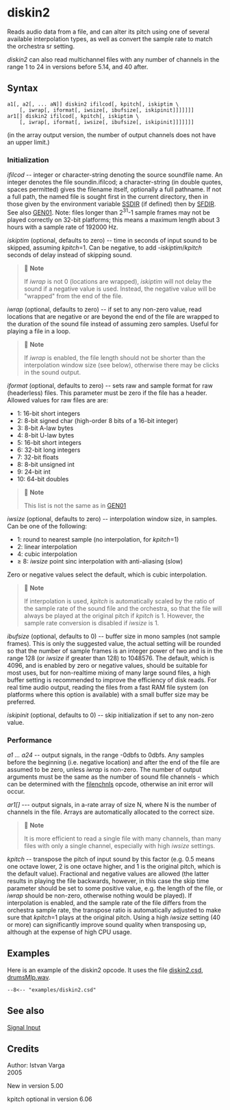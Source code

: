 <!--
id:diskin2
category:Signal I/O:Signal Input
-->
# diskin2
Reads audio data from a file, and can alter its pitch using one of several available interpolation types, as well as convert the sample rate to match the orchestra sr setting.

_diskin2_ can also read multichannel files with any number of channels in the range 1 to 24 in versions before 5.14, and 40 after.

## Syntax
``` csound-orc
a1[, a2[, ... aN]] diskin2 ifilcod[, kpitch[, iskiptim \
    [, iwrap[, iformat[, iwsize[, ibufsize[, iskipinit]]]]]]]
ar1[] diskin2 ifilcod[, kpitch[, iskiptim \
    [, iwrap[, iformat[, iwsize[, ibufsize[, iskipinit]]]]]]]
```

(in the array output version, the number of output channels does not have an upper limit.)


### Initialization

_ifilcod_ -- integer or character-string denoting the source soundfile name. An integer denotes the file soundin.ifilcod; a character-string (in double quotes, spaces permitted) gives the filename itself, optionally a full pathname. If not a full path, the named file is sought first in the current directory, then in those given by the environment variable [SSDIR](../../command/environment) (if defined) then by [SFDIR](../../command/environment). See also [GEN01](../../scoregens/gen01). Note: files longer than 2<sup>31</sup>-1 sample frames may not be played correctly on 32-bit platforms; this means a maximum length about 3 hours with a sample rate of 192000 Hz.

_iskiptim_ (optional, defaults to zero) -- time in seconds of input sound to be skipped, assuming _kpitch_=1. Can be negative, to add -_iskiptim_/_kpitch_ seconds of delay instead of skipping sound.

> :memo: **Note**
>
> If _iwrap_ is not 0 (locations are wrapped), _iskiptim_ will not delay the sound if a negative value is used. Instead, the negative value will be "wrapped" from the end of the file.

_iwrap_ (optional, defaults to zero) -- if set to any non-zero value, read locations that are negative or are beyond the end of the file are wrapped to the duration of the sound file instead of assuming zero samples. Useful for playing a file in a loop.

> :memo: **Note**
>
> If _iwrap_ is enabled, the file length should not be shorter than the interpolation window size (see below), otherwise there may be clicks in the sound output.

_iformat_ (optional, defaults to zero) -- sets raw and sample format for raw (headerless) files. This parameter must be zero if the file has a header. Allowed values for raw files are are:

*  1: 16-bit short integers
*  2: 8-bit signed char (high-order 8 bits of a 16-bit integer)
*  3: 8-bit A-law bytes
*  4: 8-bit U-law bytes
*  5: 16-bit short integers
*  6: 32-bit long integers
*  7: 32-bit floats
*  8: 8-bit unsigned int
*  9: 24-bit int
*  10: 64-bit doubles

> :memo: **Note**
>
> This list is not the same as in [GEN01](../../scoregens/gen01)

_iwsize_ (optional, defaults to zero) -- interpolation window size, in samples. Can be one of the following:

*  1: round to nearest sample (no interpolation, for _kpitch_=1)
*  2: linear interpolation
*  4: cubic interpolation
*  &ge; 8: _iwsize_ point sinc interpolation with anti-aliasing (slow)

Zero or negative values select the default, which is cubic interpolation.

> :memo: **Note**
>
> If interpolation is used, _kpitch_ is automatically scaled by the	ratio of the sample rate of the sound file and the orchestra, so that the file will always be played at the original pitch if _kpitch_ is 1. However, the sample rate conversion is disabled if _iwsize_ is 1.

_ibufsize_ (optional, defaults to 0) -- buffer size in mono samples (not sample frames). This is only the suggested value, the actual setting will be rounded so that the number of sample frames is an integer power of two and is in the range 128 (or _iwsize_ if greater than 128) to 1048576. The default, which is 4096, and is enabled by zero or negative values, should be suitable for most uses, but for non-realtime mixing of many large sound files, a high buffer setting is recommended to improve the efficiency of disk reads. For real time audio output, reading the files from a fast RAM file system (on platforms where this option is available) with a small buffer size may be preferred.

_iskipinit_ (optional, defaults to 0) -- skip initialization if set to any non-zero value.

### Performance

_a1 ... a24_ -- output signals, in the range -0dbfs to 0dbfs. Any samples before the beginning (i.e. negative location) and after the end of the file are assumed to be zero, unless _iwrap_ is non-zero. The number of output arguments must be the same as the number of sound file channels - which can be determined with the [filenchnls](../../opcodes/filenchnls) opcode, otherwise an init error will occur.

_ar1[]_ --- output signals, in a-rate array of size N, where N is the number of channels in the file. Arrays are automatically allocated to the correct size.

> :memo: **Note**
>
> It is more efficient to read a single file with many channels, than many files with only a single channel, especially with high _iwsize_ settings.

_kpitch_ -- transpose the pitch of input sound by this factor (e.g. 0.5 means one octave lower, 2 is one octave higher, and 1 is the original pitch, which is the default value). Fractional and negative values are allowed (the latter results in playing the file backwards, however, in this case the skip time parameter should be set to some positive value, e.g. the length of the file, or _iwrap_ should be non-zero, otherwise nothing would be played). If interpolation is enabled, and the sample rate of the file differs from the orchestra sample rate, the transpose ratio is automatically adjusted to make sure that _kpitch_=1 plays at the original pitch. Using a high _iwsize_ setting (40 or more) can significantly improve sound quality when transposing up, although at the expense of high CPU usage.

## Examples

Here is an example of the diskin2 opcode. It uses the file [diskin2.csd](../../examples/diskin2.csd), [drumsMlp.wav](../../examples/drumsMlp.wav).

``` csound-csd title="Example of the diskin2 opcode." linenums="1"
--8<-- "examples/diskin2.csd"
```

## See also

[Signal Input](../../sigio/input)

## Credits

Author: Istvan Varga<br>
2005<br>

New in version 5.00

kpitch optional in version 6.06
